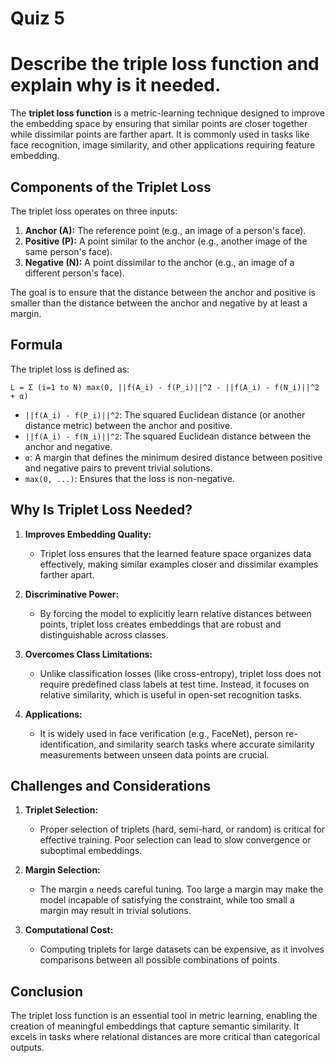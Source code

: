 # Quiz 5

# Describe the triple loss function and explain why is it needed.

The **triplet loss function** is a metric-learning technique designed to improve the embedding space by ensuring that similar points are closer together while dissimilar points are farther apart. It is commonly used in tasks like face recognition, image similarity, and other applications requiring feature embedding.

## Components of the Triplet Loss

The triplet loss operates on three inputs:
1. **Anchor (A):** The reference point (e.g., an image of a person's face).
2. **Positive (P):** A point similar to the anchor (e.g., another image of the same person's face).
3. **Negative (N):** A point dissimilar to the anchor (e.g., an image of a different person's face).

The goal is to ensure that the distance between the anchor and positive is smaller than the distance between the anchor and negative by at least a margin.

## Formula

The triplet loss is defined as:

`L = Σ (i=1 to N) max(0, ||f(A_i) - f(P_i)||^2 - ||f(A_i) - f(N_i)||^2 + α)`


- `||f(A_i) - f(P_i)||^2`: The squared Euclidean distance (or another distance metric) between the anchor and positive.
- `||f(A_i) - f(N_i)||^2`: The squared Euclidean distance between the anchor and negative.
- `α`: A margin that defines the minimum desired distance between positive and negative pairs to prevent trivial solutions.
- `max(0, ...)`: Ensures that the loss is non-negative.

## Why Is Triplet Loss Needed?

1. **Improves Embedding Quality:**
   - Triplet loss ensures that the learned feature space organizes data effectively, making similar examples closer and dissimilar examples farther apart.
   
2. **Discriminative Power:**
   - By forcing the model to explicitly learn relative distances between points, triplet loss creates embeddings that are robust and distinguishable across classes.

3. **Overcomes Class Limitations:**
   - Unlike classification losses (like cross-entropy), triplet loss does not require predefined class labels at test time. Instead, it focuses on relative similarity, which is useful in open-set recognition tasks.

4. **Applications:**
   - It is widely used in face verification (e.g., FaceNet), person re-identification, and similarity search tasks where accurate similarity measurements between unseen data points are crucial.

## Challenges and Considerations

1. **Triplet Selection:**
   - Proper selection of triplets (hard, semi-hard, or random) is critical for effective training. Poor selection can lead to slow convergence or suboptimal embeddings.
   
2. **Margin Selection:**
   - The margin `α` needs careful tuning. Too large a margin may make the model incapable of satisfying the constraint, while too small a margin may result in trivial solutions.

3. **Computational Cost:**
   - Computing triplets for large datasets can be expensive, as it involves comparisons between all possible combinations of points.

## Conclusion

The triplet loss function is an essential tool in metric learning, enabling the creation of meaningful embeddings that capture semantic similarity. It excels in tasks where relational distances are more critical than categorical outputs.